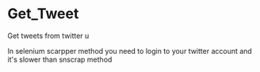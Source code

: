 # Get_Tweet
Get tweets from twitter u

In selenium scarpper method you need to login to your twitter account and it's slower than snscrap method
